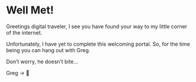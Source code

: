 # Well Met!

Greetings digital traveler, I see you have found your way to my little corner of the internet.

Unfortunately, I have yet to complete this welcoming portal. So, for the time being you can hang out with Greg.

Don’t worry, he doesn’t bite…

Greg -> :tiger:
